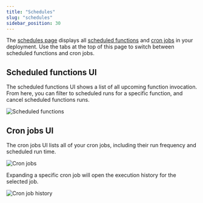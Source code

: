 ```yaml
---
title: "Schedules"
slug: "schedules"
sidebar_position: 30
---
```


The [schedules page](https://dashboard.convex.dev/deployment/schedules) displays
all [scheduled functions](docs/scheduling/scheduled-functions.mdx) and
[cron jobs](/scheduling/cron-jobs.mdx) in your deployment. Use the tabs at the
top of this page to switch between scheduled functions and cron jobs.

## Scheduled functions UI

The scheduled functions UI shows a list of all upcoming function invocation.
From here, you can filter to scheduled runs for a specific function, and cancel
scheduled functions runs.

![Scheduled functions](/screenshots/scheduled_functions.png)

## Cron jobs UI

The cron jobs UI lists all of your cron jobs, including their run frequency and
scheduled run time.

![Cron jobs](/screenshots/cron_jobs.png)

Expanding a specific cron job will open the execution history for the selected
job.

![Cron job history](/screenshots/cron_job_history.png)
